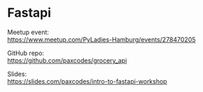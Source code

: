 # Fastapi

Meetup event:  
https://www.meetup.com/PyLadies-Hamburg/events/278470205

GitHub repo:  
https://github.com/paxcodes/grocery_api

Slides:  
https://slides.com/paxcodes/intro-to-fastapi-workshop


